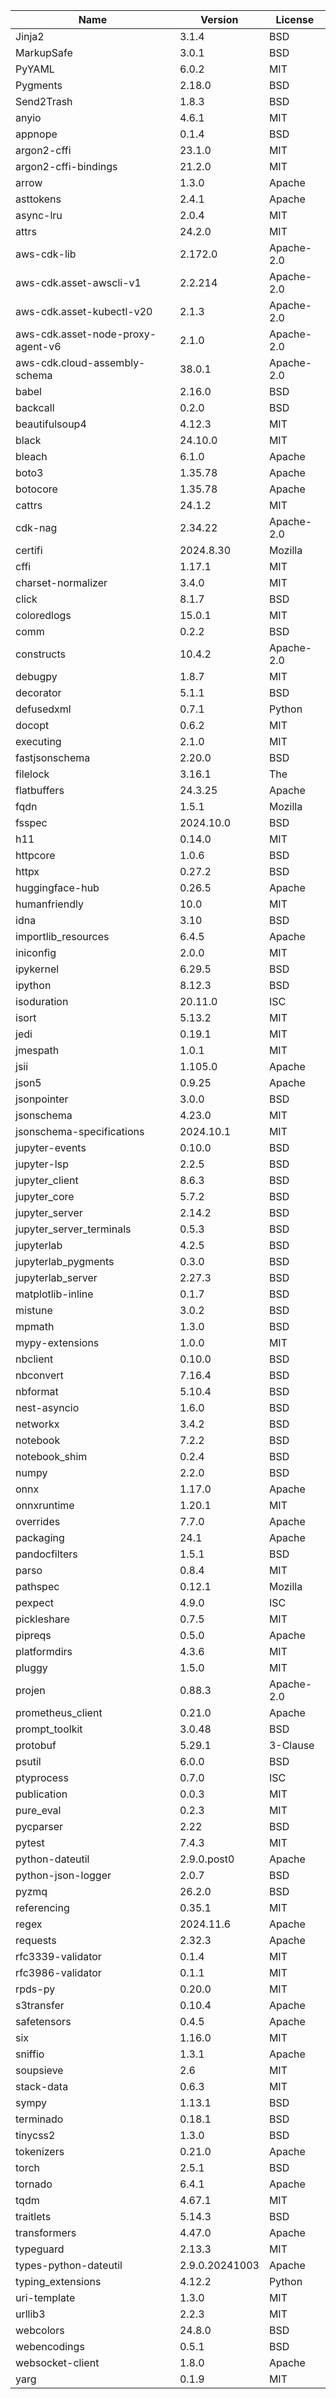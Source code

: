 | Name | Version | License |
| ------------- | ------------- | ------------- |
| Jinja2 | 3.1.4 | BSD |
| MarkupSafe | 3.0.1 | BSD |
| PyYAML | 6.0.2 | MIT |
| Pygments | 2.18.0 | BSD |
| Send2Trash | 1.8.3 | BSD |
| anyio | 4.6.1 | MIT |
| appnope | 0.1.4 | BSD |
| argon2-cffi | 23.1.0 | MIT |
| argon2-cffi-bindings | 21.2.0 | MIT |
| arrow | 1.3.0 | Apache |
| asttokens | 2.4.1 | Apache |
| async-lru | 2.0.4 | MIT |
| attrs | 24.2.0 | MIT |
| aws-cdk-lib | 2.172.0 | Apache-2.0 |
| aws-cdk.asset-awscli-v1 | 2.2.214 | Apache-2.0 |
| aws-cdk.asset-kubectl-v20 | 2.1.3 | Apache-2.0 |
| aws-cdk.asset-node-proxy-agent-v6 | 2.1.0 | Apache-2.0 |
| aws-cdk.cloud-assembly-schema | 38.0.1 | Apache-2.0 |
| babel | 2.16.0 | BSD |
| backcall | 0.2.0 | BSD |
| beautifulsoup4 | 4.12.3 | MIT |
| black | 24.10.0 | MIT |
| bleach | 6.1.0 | Apache |
| boto3 | 1.35.78 | Apache |
| botocore | 1.35.78 | Apache |
| cattrs | 24.1.2 | MIT |
| cdk-nag | 2.34.22 | Apache-2.0 |
| certifi | 2024.8.30 | Mozilla |
| cffi | 1.17.1 | MIT |
| charset-normalizer | 3.4.0 | MIT |
| click | 8.1.7 | BSD |
| coloredlogs | 15.0.1 | MIT |
| comm | 0.2.2 | BSD |
| constructs | 10.4.2 | Apache-2.0 |
| debugpy | 1.8.7 | MIT |
| decorator | 5.1.1 | BSD |
| defusedxml | 0.7.1 | Python |
| docopt | 0.6.2 | MIT |
| executing | 2.1.0 | MIT |
| fastjsonschema | 2.20.0 | BSD |
| filelock | 3.16.1 | The |
| flatbuffers | 24.3.25 | Apache |
| fqdn | 1.5.1 | Mozilla |
| fsspec | 2024.10.0 | BSD |
| h11 | 0.14.0 | MIT |
| httpcore | 1.0.6 | BSD |
| httpx | 0.27.2 | BSD |
| huggingface-hub | 0.26.5 | Apache |
| humanfriendly | 10.0 | MIT |
| idna | 3.10 | BSD |
| importlib_resources | 6.4.5 | Apache |
| iniconfig | 2.0.0 | MIT |
| ipykernel | 6.29.5 | BSD |
| ipython | 8.12.3 | BSD |
| isoduration | 20.11.0 | ISC |
| isort | 5.13.2 | MIT |
| jedi | 0.19.1 | MIT |
| jmespath | 1.0.1 | MIT |
| jsii | 1.105.0 | Apache |
| json5 | 0.9.25 | Apache |
| jsonpointer | 3.0.0 | BSD |
| jsonschema | 4.23.0 | MIT |
| jsonschema-specifications | 2024.10.1 | MIT |
| jupyter-events | 0.10.0 | BSD |
| jupyter-lsp | 2.2.5 | BSD |
| jupyter_client | 8.6.3 | BSD |
| jupyter_core | 5.7.2 | BSD |
| jupyter_server | 2.14.2 | BSD |
| jupyter_server_terminals | 0.5.3 | BSD |
| jupyterlab | 4.2.5 | BSD |
| jupyterlab_pygments | 0.3.0 | BSD |
| jupyterlab_server | 2.27.3 | BSD |
| matplotlib-inline | 0.1.7 | BSD |
| mistune | 3.0.2 | BSD |
| mpmath | 1.3.0 | BSD |
| mypy-extensions | 1.0.0 | MIT |
| nbclient | 0.10.0 | BSD |
| nbconvert | 7.16.4 | BSD |
| nbformat | 5.10.4 | BSD |
| nest-asyncio | 1.6.0 | BSD |
| networkx | 3.4.2 | BSD |
| notebook | 7.2.2 | BSD |
| notebook_shim | 0.2.4 | BSD |
| numpy | 2.2.0 | BSD |
| onnx | 1.17.0 | Apache |
| onnxruntime | 1.20.1 | MIT |
| overrides | 7.7.0 | Apache |
| packaging | 24.1 | Apache |
| pandocfilters | 1.5.1 | BSD |
| parso | 0.8.4 | MIT |
| pathspec | 0.12.1 | Mozilla |
| pexpect | 4.9.0 | ISC |
| pickleshare | 0.7.5 | MIT |
| pipreqs | 0.5.0 | Apache |
| platformdirs | 4.3.6 | MIT |
| pluggy | 1.5.0 | MIT |
| projen | 0.88.3 | Apache-2.0 |
| prometheus_client | 0.21.0 | Apache |
| prompt_toolkit | 3.0.48 | BSD |
| protobuf | 5.29.1 | 3-Clause |
| psutil | 6.0.0 | BSD |
| ptyprocess | 0.7.0 | ISC |
| publication | 0.0.3 | MIT |
| pure_eval | 0.2.3 | MIT |
| pycparser | 2.22 | BSD |
| pytest | 7.4.3 | MIT |
| python-dateutil | 2.9.0.post0 | Apache |
| python-json-logger | 2.0.7 | BSD |
| pyzmq | 26.2.0 | BSD |
| referencing | 0.35.1 | MIT |
| regex | 2024.11.6 | Apache |
| requests | 2.32.3 | Apache |
| rfc3339-validator | 0.1.4 | MIT |
| rfc3986-validator | 0.1.1 | MIT |
| rpds-py | 0.20.0 | MIT |
| s3transfer | 0.10.4 | Apache |
| safetensors | 0.4.5 | Apache |
| six | 1.16.0 | MIT |
| sniffio | 1.3.1 | Apache |
| soupsieve | 2.6 | MIT |
| stack-data | 0.6.3 | MIT |
| sympy | 1.13.1 | BSD |
| terminado | 0.18.1 | BSD |
| tinycss2 | 1.3.0 | BSD |
| tokenizers | 0.21.0 | Apache |
| torch | 2.5.1 | BSD |
| tornado | 6.4.1 | Apache |
| tqdm | 4.67.1 | MIT |
| traitlets | 5.14.3 | BSD |
| transformers | 4.47.0 | Apache |
| typeguard | 2.13.3 | MIT |
| types-python-dateutil | 2.9.0.20241003 | Apache |
| typing_extensions | 4.12.2 | Python |
| uri-template | 1.3.0 | MIT |
| urllib3 | 2.2.3 | MIT |
| webcolors | 24.8.0 | BSD |
| webencodings | 0.5.1 | BSD |
| websocket-client | 1.8.0 | Apache |
| yarg | 0.1.9 | MIT |
